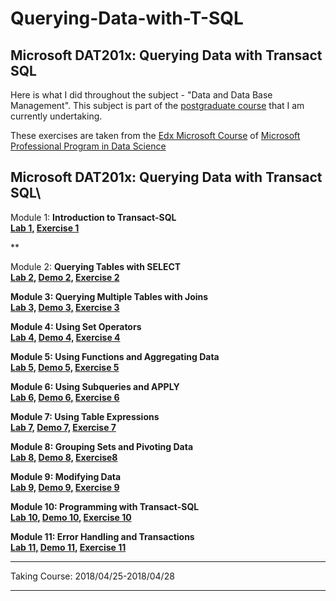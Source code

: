 # Querying-Data-with-T-SQL
## Microsoft DAT201x: Querying Data with Transact SQL

Here is what I did throughout the subject - "Data and Data Base Management". This subject is part of the [postgraduate course](https://www.idefe.pt/cursos/DSBA)  that I am currently undertaking.

These exercises are taken from the [Edx Microsoft Course](https://courses.edx.org/courses/course-v1:Microsoft+DAT201x+1T2018a/course/) of [Microsoft Professional Program in Data Science](https://www.edx.org/microsoft-professional-program-data-science)
<br/>
## Microsoft DAT201x: Querying Data with Transact SQL\

Module 1: **Introduction to Transact-SQL  
[Lab 1,](https://github.com/ifrankie9/Microsoft-DAT201x-Querying-Data-with-Transact-SQL/blob/master/Labs/Lab01.pdf)
[Exercise 1](https://github.com/ifrankie9/Microsoft-DAT201x-Querying-Data-with-Transact-SQL/blob/master/Exercises/Module1-Exercises.sql)**

**

Module 2: **Querying Tables with SELECT  
[Lab 2,](https://github.com/ifrankie9/Microsoft-DAT201x-Querying-Data-with-Transact-SQL/blob/master/Labs/Lab02.pdf) [Demo 2,](https://github.com/ifrankie9/Microsoft-DAT201x-Querying-Data-with-Transact-SQL/tree/master/Demos/Mod02_Demos) [Exercise 2](https://github.com/ifrankie9/Microsoft-DAT201x-Querying-Data-with-Transact-SQL/blob/master/Exercises/Module2-Exercises.sql)**

**Module 3: **Querying Multiple Tables with Joins  
[Lab 3,](https://github.com/ifrankie9/Microsoft-DAT201x-Querying-Data-with-Transact-SQL/blob/master/Labs/Lab03.pdf) [Demo 3,](https://github.com/ifrankie9/Microsoft-DAT201x-Querying-Data-with-Transact-SQL/tree/master/Demos/Mod03_Demos) [Exercise 3](https://github.com/ifrankie9/Microsoft-DAT201x-Querying-Data-with-Transact-SQL/blob/master/Exercises/Module3-Exercises.sql)****

****Module 4: **Using Set Operators  
[Lab 4,](https://github.com/ifrankie9/Microsoft-DAT201x-Querying-Data-with-Transact-SQL/blob/master/Labs/Lab04.pdf) [Demo 4,](https://github.com/ifrankie9/Microsoft-DAT201x-Querying-Data-with-Transact-SQL/tree/master/Demos/Mod04_Demos) [Exercise 4](https://github.com/ifrankie9/Microsoft-DAT201x-Querying-Data-with-Transact-SQL/blob/master/Exercises/Module4-Exercises.sql)******

******Module 5: **Using Functions and Aggregating Data  
[Lab 5,](https://github.com/ifrankie9/Microsoft-DAT201x-Querying-Data-with-Transact-SQL/blob/master/Labs/Lab05.pdf) [Demo 5,](https://github.com/ifrankie9/Microsoft-DAT201x-Querying-Data-with-Transact-SQL/tree/master/Demos/Mod05_Demos) [Exercise 5](https://github.com/ifrankie9/Microsoft-DAT201x-Querying-Data-with-Transact-SQL/blob/master/Exercises/Module5-Exercises.sql)********

******Module 6: **Using Subqueries and APPLY  
[Lab 6,](https://github.com/ifrankie9/Microsoft-DAT201x-Querying-Data-with-Transact-SQL/blob/master/Labs/Lab06.pdf) [Demo 6,](https://github.com/ifrankie9/Microsoft-DAT201x-Querying-Data-with-Transact-SQL/tree/master/Demos/Mod06_Demos) [Exercise 6](https://github.com/ifrankie9/Microsoft-DAT201x-Querying-Data-with-Transact-SQL/blob/master/Exercises/Module6-Exercises.sql)********

******Module 7: **Using Table Expressions  
[Lab 7,](https://github.com/ifrankie9/Microsoft-DAT201x-Querying-Data-with-Transact-SQL/blob/master/Labs/Lab07.pdf) [Demo 7,](https://github.com/ifrankie9/Microsoft-DAT201x-Querying-Data-with-Transact-SQL/tree/master/Demos/Mod07_Demos) [Exercise 7](https://github.com/ifrankie9/Microsoft-DAT201x-Querying-Data-with-Transact-SQL/blob/master/Exercises/Module7-Exercises.sql)********

******Module 8: **Grouping Sets and Pivoting Data  
[Lab 8,](https://github.com/ifrankie9/Microsoft-DAT201x-Querying-Data-with-Transact-SQL/blob/master/Labs/Lab08.pdf) [Demo 8,](https://github.com/ifrankie9/Microsoft-DAT201x-Querying-Data-with-Transact-SQL/tree/master/Demos/Mod08_Demos) [Exercise8](https://github.com/ifrankie9/Microsoft-DAT201x-Querying-Data-with-Transact-SQL/blob/master/Exercises/Module8-Exercises.sql)********

******Module 9: **Modifying Data  
[Lab 9,](https://github.com/ifrankie9/Microsoft-DAT201x-Querying-Data-with-Transact-SQL/blob/master/Labs/Lab09.pdf) [Demo 9,](https://github.com/ifrankie9/Microsoft-DAT201x-Querying-Data-with-Transact-SQL/tree/master/Demos/Mod09_Demos) [Exercise 9](https://github.com/ifrankie9/Microsoft-DAT201x-Querying-Data-with-Transact-SQL/blob/master/Exercises/Module9-Exercises.sql)********

******Module 10: **Programming with Transact-SQL  
[Lab 10,](https://github.com/ifrankie9/Microsoft-DAT201x-Querying-Data-with-Transact-SQL/blob/master/Labs/Lab10.pdf) [Demo 10,](https://github.com/ifrankie9/Microsoft-DAT201x-Querying-Data-with-Transact-SQL/tree/master/Demos/Mod10_Demos) [Exercise 10](https://github.com/ifrankie9/Microsoft-DAT201x-Querying-Data-with-Transact-SQL/blob/master/Exercises/Module10-Exercises.sql)********

******Module 11: **Error Handling and Transactions  
[Lab 11,](https://github.com/ifrankie9/Microsoft-DAT201x-Querying-Data-with-Transact-SQL/blob/master/Labs/Lab11.pdf) [Demo 11,](https://github.com/ifrankie9/Microsoft-DAT201x-Querying-Data-with-Transact-SQL/tree/master/Demos/Mod11_Demos) [Exercise 11](https://github.com/ifrankie9/Microsoft-DAT201x-Querying-Data-with-Transact-SQL/blob/master/Exercises/Module11-Exercises.sql)********

******

Taking Course: 2018/04/25-2018/04/28

********
